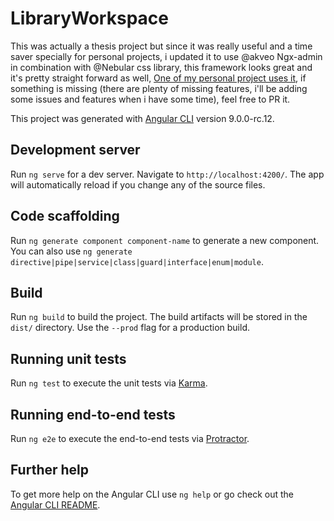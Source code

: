 # LibraryWorkspace

This was actually a thesis project but since it was really useful and a time saver specially for personal projects, i updated it to use @akveo Ngx-admin in combination with @Nebular css library, this framework looks great and it's pretty straight forward as well, [One of my personal project uses it](https://www.theelderscrollsonline.gameitemprices.com), if something is missing (there are plenty of missing features, i'll be adding some issues and features when i have some time), feel free to PR it.

This project was generated with [Angular CLI](https://github.com/angular/angular-cli) version 9.0.0-rc.12.

## Development server

Run `ng serve` for a dev server. Navigate to `http://localhost:4200/`. The app will automatically reload if you change any of the source files.

## Code scaffolding

Run `ng generate component component-name` to generate a new component. You can also use `ng generate directive|pipe|service|class|guard|interface|enum|module`.

## Build

Run `ng build` to build the project. The build artifacts will be stored in the `dist/` directory. Use the `--prod` flag for a production build.

## Running unit tests

Run `ng test` to execute the unit tests via [Karma](https://karma-runner.github.io).

## Running end-to-end tests

Run `ng e2e` to execute the end-to-end tests via [Protractor](http://www.protractortest.org/).

## Further help

To get more help on the Angular CLI use `ng help` or go check out the [Angular CLI README](https://github.com/angular/angular-cli/blob/master/README.md).

